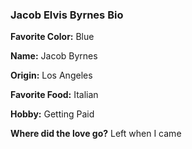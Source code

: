 ### Jacob Elvis Byrnes Bio

**Favorite Color:** Blue 

**Name:** Jacob Byrnes

**Origin:** Los Angeles

**Favorite Food:** Italian

**Hobby:** Getting Paid

**Where did the love go?** Left when I came

